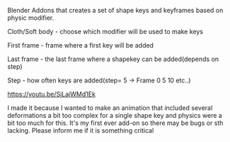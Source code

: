 Blender Addons that creates a set of shape keys and keyframes based on physic modifier.

Cloth/Soft body - choose which modifier will be used to make keys

First frame - frame where a first key will be added

Last frame - the last frame where a shapekey can be added(depends on step)

Step - how often keys are added(step= 5 -> Frame 0 5 10 etc..)

https://youtu.be/SjLajWMd1Ek

I made it because I wanted to make an animation that included several deformations a bit too complex for a single shape key and physics were a bit too much for this.
It's my first ever add-on so there may be bugs or sth lacking. Please inform me if it is something critical
